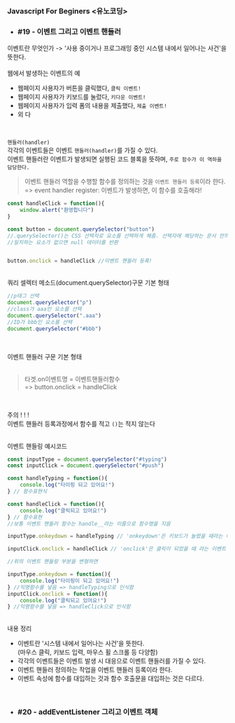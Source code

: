 ### Javascript For Beginers <유노코딩>

* ###  #19 - 이벤트 그리고 이벤트 핸들러<br>
이벤트란 무엇인가 -> '사용 중이거나 프로그래밍 중인 시스템 내에서 일어나는 사건'을 뜻한다.<br>
<br>
웹에서 발생하는 이벤트의 예<br>
 
* 웹페이지 사용자가 버튼을 클릭했다, `클릭 이벤트!`
* 웹페이지 사용자가 키보드를 눌렀다, `키다운 이벤트!`
* 웹페이지 사용자가 입력 폼의 내용을 제출했다, `제출 이벤트!`
* 외 다<br>
<br>

`핸들러(handler)`<br>
각각의 이벤트들은 이벤트 `핸들러(handler)`를 가질 수 있다.<br>
이벤트 핸들러란 이벤트가 발생되면 실행된 코드 블록을 뜻하며, `주로 함수가 이 역하을 담당한다.`<br>
> 이벤트 핸들러 역할을 수행할 함수를 정의하는 것을 `이벤트 핸들러 등록`이라 한다.<br>
=> event handler register: 이벤트가 발생하면, 이 함수를 호출해라!<br>


```javascript
const handleClick = function(){
    window.alert("환영합니다")
}

const button = document.querySelector("button")
//.querySelector()는 CSS 선택자로 요소를 선택하게 해줌. 선택자에 해당하는 문서 안의 첫번째 요소만 반환
//일치하는 요소가 없으면 null 데이터를 반환


button.onclick = handleClick //이벤트 핸들러 등록!
```

<br>
쿼리 셀렉터 메소드(document.querySelector)구문 기본 형태 <br>

```javascript
//p태그 선택
document.querySelector("p")
//class가 aaa인 요소를 선택
document.querySelector(".aaa")
//ID가 bbb인 요소를 선택
document.querySelector("#bbb")
```
<br>

이벤트 핸들러 구문 기본 형태<br>
<br>

> 타겟.on이벤트명 = 이벤트핸들러함수 <br>
=> button.onclick = handleClick
<br>

주의 ! ! !<br>
이벤트 핸들러 등록과정에서 함수를 적고 `()`는 적지 않는다<br>
<br>

이벤트 핸들링 예시코드
```javascript
const inputType = document.querySelector("#typing")
const inputClick = document.querySelector("#push")

const handleTyping = function(){
    console.log("타이핑 되고 있어요!")
} // 함수표현식

const handleClick = function(){
    console.log("클릭되고 있어요!")
} // 함수표현
//보통 이벤트 핸들러 함수는 handle__라는 이름으로 함수명을 지음

inputType.onkeydown = handleTyping // 'onkeydown'은 키보드가 눌렸을 때라는 이벤트 속성이다

inputClick.onclick = handleClick // 'onclick'은 클릭이 되었을 때 라는 이벤트 속성이다

//위의 이벤트 핸들링 부분을 변형하면 

inputType.onkeydown = function(){
    console.log("타이핑이 되고 있어요!")
} //익명함수를 넣음 => handleTyping으로 인식함
inputClick.onclick = function(){
    console.log("클릭되고 있어요!")
} //익명함수를 넣음 => handleClick으로 인식함
```
<br>
내용 정리<br>

* 이벤트란 '시스템 내에서 일어나는 사건'을 뜻한다.<br>
(마우스 클릭, 키보드 입력, 마우스 휠 스크롤 등 다양함)
* 각각의 이벤트들은 이벤트 발생 시 대응으로 이벤트 핸들러를 가질 수 있다.
* 이벤트 핸들러 정의하는 작업을 이벤트 핸들러 등록이라 한다.
* 이벤트 속성에 함수를 대입하는 것과 함수 호출문을 대입하는 것은 다르다.

<br>

* ###  #20 - addEventListener 그리고 이벤트 객체